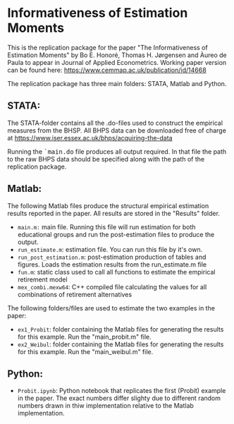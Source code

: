 # Informativeness of Estimation Moments

This is the replication package for the paper "The Informativeness of Estimation Moments"
by Bo E. Honoré, Thomas H. Jørgensen and Àureo de Paula to appear in Journal of Applied Econometrics.
Working paper version can be found here: https://www.cemmap.ac.uk/publication/id/14668

The replication package has three main folders: STATA, Matlab and Python.

STATA:
------
The STATA-folder contains all the .do-files used to construct the empirical measures from the BHSP. All BHPS data can be downloaded free of charge at https://www.iser.essex.ac.uk/bhps/acquiring-the-data

Running the <tt>`main.do</tt> file produces all output required. In that file the path to the raw BHPS data should be specified along with the path of the replication package.

Matlab:
------
The following Matlab files produce the structural empirical estimation results reported in the paper. All results are stored in the "Results" folder.
* <tt>`main.m:`</tt>			main file. Running this file will run estimation for both educational groups and run the post-estimation files to produce the output.
* <tt>`run_estimate.m`</tt>:		estimation file. You can run this file by it's own.	
* <tt>`run_post_estimation.m`</tt>:	post-estimation production of tables and figures. Loads the estimation results from the run_estimate.m file	
* <tt>`fun.m`</tt>:			static class used to call all functions to estimate the empirical retirement model
* <tt>`mex_combi.mexw64`</tt>: 	C++ compiled file calculating the values for all combinations of retirement alternatives

The following folders/files are used to estimate the two examples in the paper:
* <tt>`ex1_Probit`</tt>:		folder containing the Matlab files for generating the results for this example. Run the "main_probit.m" file.
* <tt>`ex2_Weibul`</tt>:		folder containing the Matlab files for generating the results for this example. Run the "main_weibul.m" file.

Python:
------
* <tt>`Probit.ipynb`</tt>:		Python notebook that replicates the first (Probit) example in the paper. The exact numbers differ slighty due to different random numbers drawn in thiw implementation relative to the Matlab implementation.
